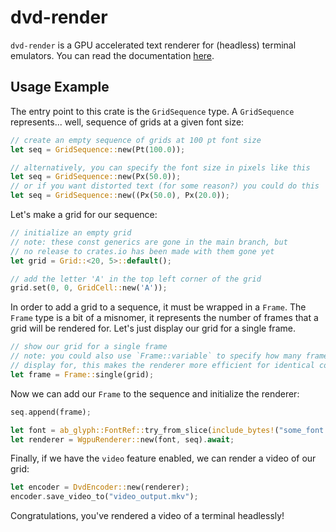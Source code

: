 # dvd-render

`dvd-render` is a GPU accelerated text renderer for (headless) terminal emulators.
You can read the documentation [here](https://docs.rs/dvd-render/latest/dvd_render/).

## Usage Example

The entry point to this crate is the `GridSequence` type.
A `GridSequence` represents... well, sequence of grids at a given font size:

```rust
// create an empty sequence of grids at 100 pt font size
let seq = GridSequence::new(Pt(100.0));

// alternatively, you can specify the font size in pixels like this
let seq = GridSequence::new(Px(50.0));
// or if you want distorted text (for some reason?) you could do this
let seq = GridSequence::new((Px(50.0), Px(20.0));
```

Let's make a grid for our sequence:

```rust
// initialize an empty grid
// note: these const generics are gone in the main branch, but
// no release to crates.io has been made with them gone yet
let grid = Grid::<20, 5>::default();

// add the letter 'A' in the top left corner of the grid
grid.set(0, 0, GridCell::new('A'));
```

In order to add a grid to a sequence, it must be wrapped in a `Frame`.
The `Frame` type is a bit of a misnomer, it represents the number of frames that a grid will be rendered for.
Let's just display our grid for a single frame.

```rust
// show our grid for a single frame
// note: you could also use `Frame::variable` to specify how many frames a grid should
// display for, this makes the renderer more efficient for identical consequtive grids
let frame = Frame::single(grid);
```

Now we can add our `Frame` to the sequence and initialize the renderer:

```rust
seq.append(frame);

let font = ab_glyph::FontRef::try_from_slice(include_bytes!("some_font.ttf"));
let renderer = WgpuRenderer::new(font, seq).await;
```

Finally, if we have the `video` feature enabled, we can render a video of our grid:

```rust
let encoder = DvdEncoder::new(renderer);
encoder.save_video_to("video_output.mkv");
```

Congratulations, you've rendered a video of a terminal headlessly!

